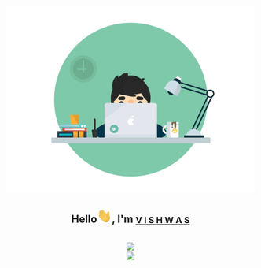 <div align="center">
<img src="Programmer.gif" alt="Programmer_GIF">
<h2>Hello<img src="Hi.gif" width=30px alt="Hi_GIF">, I'm <a href="https://github.com/vstark21"><small>V I S H W A S</small></a></h2>
</div>

<br>
<div align="center">
<img src="https://github-readme-stats.vercel.app/api?username=vstark21&hide=contribs&show_icons=true&theme=tokyonight">
<br>
<img src="https://komarev.com/ghpvc/?username=vstark21&color=2A0055"
</div>
